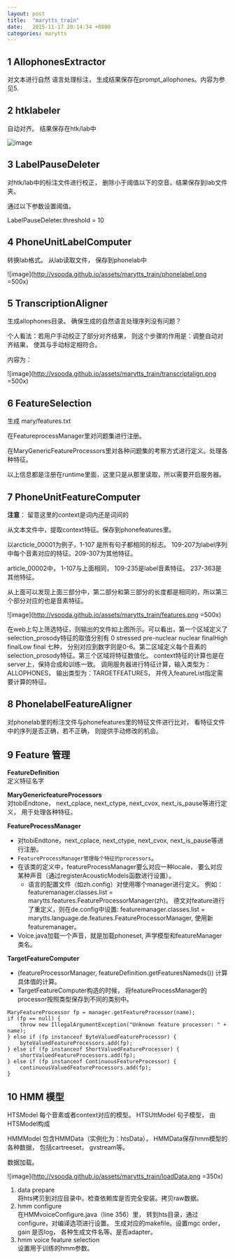```yaml
---
layout: post
title:  "marytts_train"
date:   2015-11-17 20:14:34 +0800
categories: marytts
---
```



1 AllophonesExtractor 
-------

对文本进行自然 语言处理标注， 生成结果保存在prompt_allophones。内容为参见5.

2 htklabeler
-------

自动对齐。 结果保存在htk/lab中

![image](http://vsooda.github.io/assets/marytts_train/htklablefile.png)

3 LabelPauseDeleter
----------

对htk/lab中的标注文件进行校正， 删除小于阈值以下的空音。结果保存到lab文件夹。

通过以下参数设置阈值。

LabelPauseDeleter.threshold  =  10

4 PhoneUnitLabelComputer
-------------

转换lab格式。 从lab读取文件， 保存到phonelab中

![image](http://vsooda.github.io/assets/marytts_train/phonelabel.png =500x)


5 TranscriptionAligner
----------

生成allophones目录。 确保生成的自然语言处理序列没有问题？

个人看法：若用户手动校正了部分对齐结果， 则这个步骤的作用是：调整自动对齐结果， 使其与手动标定相符合。

内容为：

![image](http://vsooda.github.io/assets/marytts_train/transcriptalign.png =500x)

6 FeatureSelection
------------

生成 mary/features.txt 

在FeatureprocessManager里对问题集进行注册。

在MaryGenericFeatureProcessors里对各种问题集的考察方式进行定义。处理各种特征。

以上信息都是注册在runtime里面，这里只是从那里读取，所以需要开启服务器。

7 PhoneUnitFeatureComputer
----------

**注意**： 留意这里的context是词内还是词间的

从文本文件中，提取context特征。保存到phonefeatures里。

以arcticle_00001为例子，1-107 是所有句子都相同的标志。 109-207为label序列中每个音素对应的特征。209-307为其他特征。

article_00002中， 1-107与上面相同， 109-235是label音素特征。 237-363是其他特征。

从上面可以发现上面三部分中，第二部分和第三部分的长度都是相同的，所以第三个部分对应的也是音素特征。

![image](http://vsooda.github.io/assets/marytts_train/features.png =500x)

在web上勾上筛选特征，则输出的文件如上图所示。可以看出，第一个区域定义了selection_prosody特征的取值分别有 0 stressed pre-nuclear nuclear finalHigh finalLow final 七种， 分别对应到数字则是0-6。第二区域定义每个音素的selection_prosody特征。第三个区域将特征数值化。
context特征的计算也是在server上，保持合成和训练一致。
调用服务器进行特征计算，输入类型为：ALLOPHONES， 输出类型为：TARGETFEATURES， 并传入featureList指定需要计算的特征。

8 PhonelabelFeatureAligner
----------

对phonelab里的标注文件与phonefeatures里的特征文件进行比对， 看特征文件中的序列是否正确，若不正确， 则提供手动修改的机会。

9 Feature 管理
---------
**FeatureDefinition**   
 定义特征名字

**MaryGenericfeatureProcessors**   
对tobiEndtone， next_cplace, next_ctype, next_cvox, next_is_pause等进行定义， 用于处理各种特征。

**FeatureProcessManager**   

- 对tobiEndtone，next_cplace, next_ctype, next_cvox, next_is_pause等进行注册。 
- `FeatureProcessManager管理每个特征的processors`。 
- 在该类的定义中，featureProcessManager要么对应一种locale， 要么对应某种声音（通过registerAcousticModels函数进行设置）。 
	- 语言的配置文件（如zh.config）对使用哪个manager进行定义。 例如：featuremanager.classes.list = marytts.features.FeatureProcessorManager(zh)。 德文对feature进行了重定义，则在de.config中设置: featuremanager.classes.list = marytts.language.de.features.FeatureProcessorManager, 使用新featuremanager。 
- Voice.java加载一个声音，就是加载phoneset, 声学模型和featureManager类名。
	
**TargetFeatureComputer**  

- (featureProcessorManager, featureDefinition.getFeaturesNameds())   计算具体值的计算。  
- TargetFeatureComputer构造的时候， 将featureProcessManager的processor按照类型保存到不同的类别中。


```
MaryFeatureProcessor fp = manager.getFeatureProcessor(name);
if (fp == null) {
	throw new IllegalArgumentException("Unknown feature processor: " + name);
} else if (fp instanceof ByteValuedFeatureProcessor) {
	byteValuedFeatureProcessors.add(fp);
} else if (fp instanceof ShortValuedFeatureProcessor) {
	shortValuedFeatureProcessors.add(fp);
} else if (fp instanceof ContinuousFeatureProcessor) {
	continuousValuedFeatureProcessors.add(fp);
} 
```

10 HMM 模型
----------
HTSModel 每个音素或者context对应的模型。 
HTSUttModel 句子模型， 由 HTSModel构成

HMMModel 包含HMMData（实例化为：htsData）， HMMData保存hmm模型的各种数据， 包括cartreeset， gvstream等。

数据加载。  
  
![image](http://vsooda.github.io/assets/marytts_train/loadData.png =350x)

1. data prepare  
将hts拷贝到对应目录中。检查依赖库是否完全安装。拷贝raw数据。
2. hmm configure  
在HMMvoiceConfigure.java（line 356）里， 转到hts目录，通过configure，对编译选项进行设置。 生成对应的makefile。设置mgc order， gain 是否log， 各种生成文件名等。是否adapter。
3. hmm voice feature selection  
设置用于训练的hmm参数。


<!-- mou相对路径使用：![image](../assets/marytts_train/loadData.png =500x) -->
